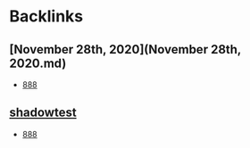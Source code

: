 
# Backlinks
## [November 28th, 2020](November 28th, 2020.md)
- [888](888.md)

## [shadowtest](shadowtest.md)
- [888](888.md)


